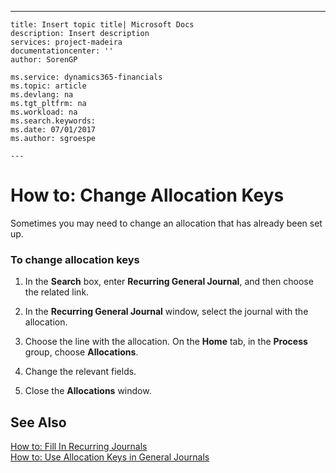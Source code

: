 ---
    title: Insert topic title| Microsoft Docs
    description: Insert description
    services: project-madeira
    documentationcenter: ''
    author: SorenGP

    ms.service: dynamics365-financials
    ms.topic: article
    ms.devlang: na
    ms.tgt_pltfrm: na
    ms.workload: na
    ms.search.keywords:
    ms.date: 07/01/2017
    ms.author: sgroespe

    ---
# How to: Change Allocation Keys
Sometimes you may need to change an allocation that has already been set up.  
  
### To change allocation keys  
  
1.  In the **Search** box, enter **Recurring General Journal**, and then choose the related link.  
  
2.  In the **Recurring General Journal** window, select the journal with the allocation.  
  
3.  Choose the line with the allocation. On the **Home** tab, in the **Process** group, choose **Allocations**.  
  
4.  Change the relevant fields.  
  
5.  Close the **Allocations** window.  
  
## See Also  
 [How to: Fill In Recurring Journals](../how-to-fill-in-recurring-journals.md)   
 [How to: Use Allocation Keys in General Journals](../how-to-use-allocation-keys-in-general-journals.md)